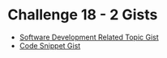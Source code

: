 # Challenge 18 - 2 Gists

- [Software Development Related Topic Gist](https://gist.github.com/HarshithSimha/678a721b2a79a870e805d57e4027b1ce) 
- [Code Snippet Gist](https://gist.github.com/HarshithSimha/8cdee0abcfc6cd63af78b9eb016e1460)
